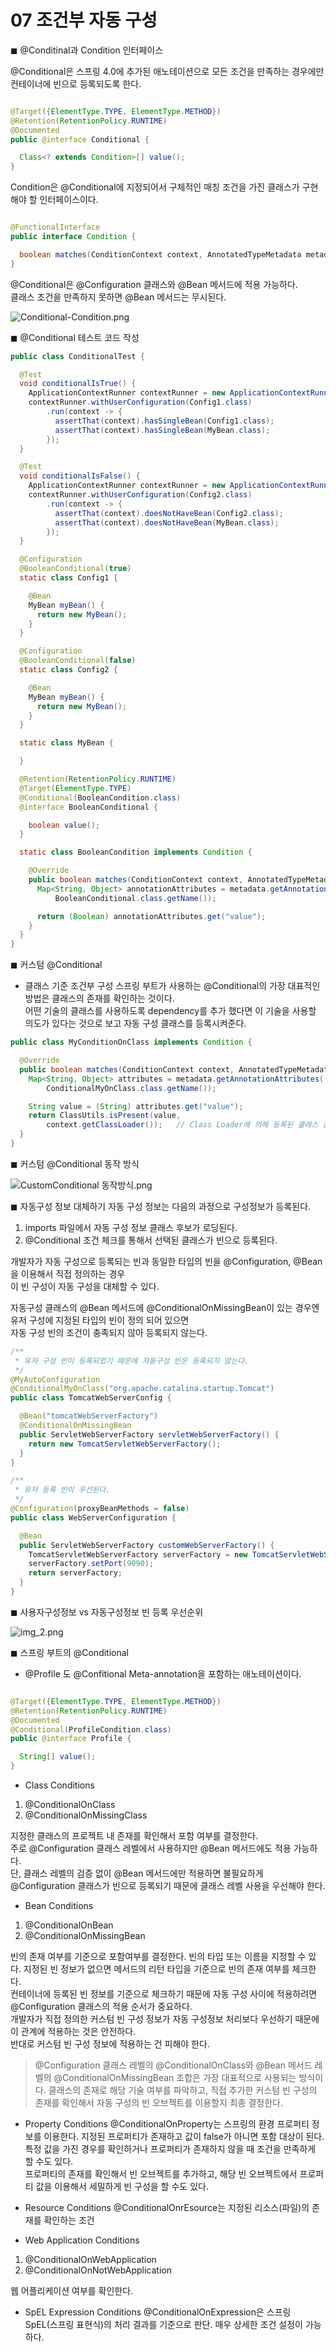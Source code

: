 # 07 조건부 자동 구성

◼︎ @Conditinal과 Condition 인터페이스

@Conditional은 스프링 4.0에 추가된 애노테이션으로 모든 조건을 만족하는 경우에만 컨테이너에 빈으로 등록되도록 한다.

```java

@Target({ElementType.TYPE, ElementType.METHOD})
@Retention(RetentionPolicy.RUNTIME)
@Documented
public @interface Conditional {

  Class<? extends Condition>[] value();
}
```

Condition은 @Conditional에 지정되어서 구체적인 매칭 조건을 가진 클래스가 구현해야 할 인터페이스이다.

```java

@FunctionalInterface
public interface Condition {

  boolean matches(ConditionContext context, AnnotatedTypeMetadata metadata);
}
```

@Conditional은 @Configuration 클래스와 @Bean 메서드에 적용 가능하다.   
클래스 조건을 만족하지 못하면 @Bean 메서드는 무시된다.

![Conditional-Condition.png](img/Conditional-Condition.png)

◼︎ @Conditional 테스트 코드 작성

```java
public class ConditionalTest {

  @Test
  void conditionalIsTrue() {
    ApplicationContextRunner contextRunner = new ApplicationContextRunner();
    contextRunner.withUserConfiguration(Config1.class)
        .run(context -> {
          assertThat(context).hasSingleBean(Config1.class);
          assertThat(context).hasSingleBean(MyBean.class);
        });
  }

  @Test
  void conditionalIsFalse() {
    ApplicationContextRunner contextRunner = new ApplicationContextRunner();
    contextRunner.withUserConfiguration(Config2.class)
        .run(context -> {
          assertThat(context).doesNotHaveBean(Config2.class);
          assertThat(context).doesNotHaveBean(MyBean.class);
        });
  }

  @Configuration
  @BooleanConditional(true)
  static class Config1 {

    @Bean
    MyBean myBean() {
      return new MyBean();
    }
  }

  @Configuration
  @BooleanConditional(false)
  static class Config2 {

    @Bean
    MyBean myBean() {
      return new MyBean();
    }
  }

  static class MyBean {

  }

  @Retention(RetentionPolicy.RUNTIME)
  @Target(ElementType.TYPE)
  @Conditional(BooleanCondition.class)
  @interface BooleanConditional {

    boolean value();
  }

  static class BooleanCondition implements Condition {

    @Override
    public boolean matches(ConditionContext context, AnnotatedTypeMetadata metadata) {
      Map<String, Object> annotationAttributes = metadata.getAnnotationAttributes(
          BooleanConditional.class.getName());

      return (Boolean) annotationAttributes.get("value");
    }
  }
}
```

◼︎ 커스텀 @Conditional

- 클래스 기준 조건부 구성
  스프링 부트가 사용하는 @Conditional의 가장 대표적인 방법은 클래스의 존재를 확인하는 것이다.   
  어떤 기술의 클래스를 사용하도록 dependency를 추가 했다면 이 기술을 사용할 의도가 있다는 것으로 보고 자동 구성 클래스를 등록시켜준다.

```java
public class MyConditionOnClass implements Condition {

  @Override
  public boolean matches(ConditionContext context, AnnotatedTypeMetadata metadata) {
    Map<String, Object> attributes = metadata.getAnnotationAttributes(
        ConditionalMyOnClass.class.getName());

    String value = (String) attributes.get("value");
    return ClassUtils.isPresent(value,
        context.getClassLoader());   // Class Loader에 의해 등록된 클래스 존재 유무 확인
  }
}

```

◼︎ 커스텀 @Conditional 동작 방식

![CustomConditional 동작방식.png](img/img/CustomConditional%20동작방식.png)

◼︎ 자동구성 정보 대체하기
자동 구성 정보는 다음의 과정으로 구성정보가 등록된다.

1. imports 파일에서 자동 구성 정보 클래스 후보가 로딩된다.
2. @Conditional 조건 체크를 통해서 선택된 클래스가 빈으로 등록된다.

개발자가 자동 구성으로 등록되는 빈과 동일한 타입의 빈을 @Configuration, @Bean 을 이용해서 직접 정의하는 경우   
이 빈 구성이 자동 구성을 대체할 수 있다.

자동구성 클래스의 @Bean 메서드에 @ConditionalOnMissingBean이 있는 경우엔 유저 구성에 지정된 타입의 빈이 정의 되어 있으면   
자동 구성 빈의 조건이 충족되지 않아 등록되지 않는다.

```java
/**
 * 유저 구성 빈이 등록되었기 때문에 자동구성 빈은 등록되지 않는다.
 */
@MyAutoConfiguration
@ConditionalMyOnClass("org.apache.catalina.startup.Tomcat")
public class TomcatWebServerConfig {

  @Bean("tomcatWebServerFactory")
  @ConditionalOnMissingBean
  public ServletWebServerFactory servletWebServerFactory() {
    return new TomcatServletWebServerFactory();
  }
}
```

```java
/**
 * 유저 등록 빈이 우선된다.
 */
@Configuration(proxyBeanMethods = false)
public class WebServerConfiguration {

  @Bean
  public ServletWebServerFactory customWebServerFactory() {
    TomcatServletWebServerFactory serverFactory = new TomcatServletWebServerFactory();
    serverFactory.setPort(9090);
    return serverFactory;
  }
}
```

◼︎ 사용자구성정보 vs 자동구성정보 빈 등록 우선순위

![img_2.png](img/img/사용자구성정보vs자동구성정보%20빈%20등록%20우선순위.png)

◼︎ 스프링 부트의 @Conditional

- @Profile 도 @Confitional Meta-annotation을 포함하는 애노테이션이다.

```java

@Target({ElementType.TYPE, ElementType.METHOD})
@Retention(RetentionPolicy.RUNTIME)
@Documented
@Conditional(ProfileCondition.class)
public @interface Profile {

  String[] value();
}
```

- Class Conditions

1. @ConditionalOnClass
2. @ConditionalOnMissingClass

지정한 클래스의 프로젝트 내 존재를 확인해서 포함 여부를 결정한다.   
주로 @Configuration 클래스 레벨에서 사용하지만 @Bean 메서드에도 적용 가능하다.   
단, 클래스 레벨의 검증 없이 @Bean 메서드에만 적용하면 불필요하게 @Configuration 클래스가 빈으로 등록되기 때문에 클래스 레벨 사용을 우선해야 한다.

- Bean Conditions

1. @ConditionalOnBean
2. @ConditionalOnMissingBean

빈의 존재 여부를 기준으로 포함여부를 결정한다. 빈의 타입 또는 이름을 지정할 수 있다. 지정된 빈 정보가 없으면 메서드의 리턴 타입을 기준으로 빈의 존재 여부를 체크한다.   
컨테이너에 등록된 빈 정보를 기준으로 체크하기 때문에 자동 구성 사이에 적용하려면 @Configuration 클래스의 적용 순서가 중요하다.   
개발자가 직접 정의한 커스텀 빈 구성 정보가 자동 구성정보 처리보다 우선하기 때문에 이 관계에 적용하는 것은 안전하다.   
반대로 커스텀 빈 구성 정보에 적용하는 건 피해야 한다.

> @Configuration 클래스 레벨의 @ConditionalOnClass와 @Bean 메서드 레벨의 @ConditionalOnMissingBean 조합은 가장 대표적으로
> 사용되는 방식이다.
> 클래스의 존재로 해당 기술 여부를 파악하고, 직접 추가한 커스텀 빈 구성의 존재를 확인해서 자동 구성의 빈 오브젝트를 이용할지 최종 결정한다.

- Property Conditions
  @ConditionalOnProperty는 스프링의 환경 프로퍼티 정보를 이용한다. 지정된 프로퍼티가 존재하고 값이 false가 아니면 포함 대상이 된다.   
  특정 값을 가진 경우를 확인하거나 프로퍼티가 존재하지 않을 때 조건을 만족하게 할 수도 있다.   
  프로퍼티의 존재를 확인해서 빈 오브젝트를 추가하고, 해당 빈 오브젝트에서 프로퍼티 값을 이용해서 세밀하게 빈 구성을 할 수도 있다.

- Resource Conditions
  @ConditionalOnrEsource는 지정된 리소스(파일)의 존재를 확인하는 조건

- Web Application Conditions

1. @ConditionalOnWebApplication
2. @ConditionalOnNotWebApplication

웹 어플리케이션 여부를 확인한다.

- SpEL Expression Conditions
  @ConditionalOnExpression은 스프링 SpEL(스프링 표현식)의 처리 결과를 기준으로 판단. 매우 상세한 조건 설정이 가능하다.
